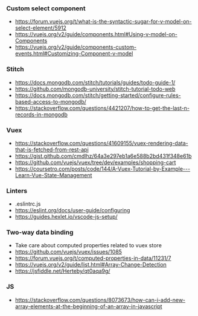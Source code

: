 ### Custom select component

* https://forum.vuejs.org/t/what-is-the-syntactic-sugar-for-v-model-on-select-element/5912
* https://vuejs.org/v2/guide/components.html#Using-v-model-on-Components
* https://vuejs.org/v2/guide/components-custom-events.html#Customizing-Component-v-model

### Stitch
* https://docs.mongodb.com/stitch/tutorials/guides/todo-guide-1/
* https://github.com/mongodb-university/stitch-tutorial-todo-web
* https://docs.mongodb.com/stitch/getting-started/configure-rules-based-access-to-mongodb/
* https://stackoverflow.com/questions/4421207/how-to-get-the-last-n-records-in-mongodb


### Vuex
* https://stackoverflow.com/questions/41609155/vuex-rendering-data-that-is-fetched-from-rest-api
* https://gist.github.com/cmdlhz/64a3e297eb1a6e588b2bd431f348e61b
* https://github.com/vuejs/vuex/tree/dev/examples/shopping-cart
* https://coursetro.com/posts/code/144/A-Vuex-Tutorial-by-Example---Learn-Vue-State-Management

### Linters
* .eslintrc.js
* https://eslint.org/docs/user-guide/configuring
* https://guides.hexlet.io/vscode-js-setup/

### Two-way data binding
* Take care about computed properties related to vuex store
* https://github.com/vuejs/vuex/issues/1085
* https://forum.vuejs.org/t/computed-properties-in-data/11231/7
* https://vuejs.org/v2/guide/list.html#Array-Change-Detection
* https://jsfiddle.net/Herteby/qt0aqa9g/


### JS
* https://stackoverflow.com/questions/8073673/how-can-i-add-new-array-elements-at-the-beginning-of-an-array-in-javascript
